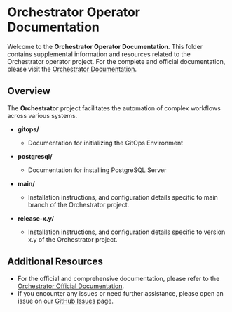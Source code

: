 # Orchestrator Operator Documentation

Welcome to the **Orchestrator Operator Documentation**. This folder contains supplemental information and resources related to the Orchestrator operator project. For the complete and official documentation, please visit the [Orchestrator Documentation](https://www.parodos.dev/).

## Overview

The **Orchestrator** project facilitates the automation of complex workflows across various systems.

- **gitops/**
  - Documentation for initializing the GitOps Environment

- **postgresql/**
  - Documentation for installing PostgreSQL Server

- **main/**
  - Installation instructions, and configuration details specific to main branch of the Orchestrator project.

- **release-x.y/**
  - Installation instructions, and configuration details specific to version x.y of the Orchestrator project.

## Additional Resources

- For the official and comprehensive documentation, please refer to the [Orchestrator Official Documentation](https://www.parodos.dev/).
- If you encounter any issues or need further assistance, please open an issue on our [GitHub Issues](https://github.com/parodos-dev/orchestrator-helm-operator/issues) page.

